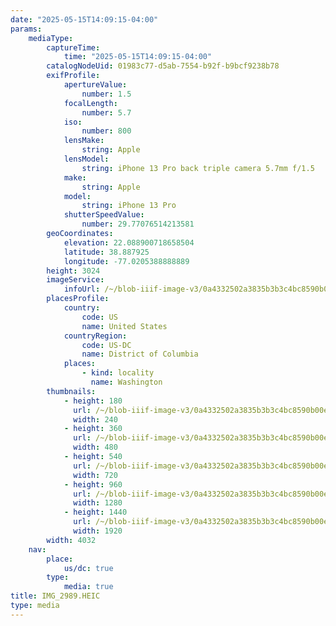 ```yaml
---
date: "2025-05-15T14:09:15-04:00"
params:
    mediaType:
        captureTime:
            time: "2025-05-15T14:09:15-04:00"
        catalogNodeUid: 01983c77-d5ab-7554-b92f-b9bcf9238b78
        exifProfile:
            apertureValue:
                number: 1.5
            focalLength:
                number: 5.7
            iso:
                number: 800
            lensMake:
                string: Apple
            lensModel:
                string: iPhone 13 Pro back triple camera 5.7mm f/1.5
            make:
                string: Apple
            model:
                string: iPhone 13 Pro
            shutterSpeedValue:
                number: 29.77076514213581
        geoCoordinates:
            elevation: 22.088900718658504
            latitude: 38.887925
            longitude: -77.0205388888889
        height: 3024
        imageService:
            infoUrl: /~/blob-iiif-image-v3/0a4332502a3835b3b3c4bc8590b00e5bd4cd55648d919a3293a93b25c25c1c69/info.json
        placesProfile:
            country:
                code: US
                name: United States
            countryRegion:
                code: US-DC
                name: District of Columbia
            places:
                - kind: locality
                  name: Washington
        thumbnails:
            - height: 180
              url: /~/blob-iiif-image-v3/0a4332502a3835b3b3c4bc8590b00e5bd4cd55648d919a3293a93b25c25c1c69/full/240%2C180/0/default.jpg
              width: 240
            - height: 360
              url: /~/blob-iiif-image-v3/0a4332502a3835b3b3c4bc8590b00e5bd4cd55648d919a3293a93b25c25c1c69/full/480%2C360/0/default.jpg
              width: 480
            - height: 540
              url: /~/blob-iiif-image-v3/0a4332502a3835b3b3c4bc8590b00e5bd4cd55648d919a3293a93b25c25c1c69/full/720%2C540/0/default.jpg
              width: 720
            - height: 960
              url: /~/blob-iiif-image-v3/0a4332502a3835b3b3c4bc8590b00e5bd4cd55648d919a3293a93b25c25c1c69/full/1280%2C960/0/default.jpg
              width: 1280
            - height: 1440
              url: /~/blob-iiif-image-v3/0a4332502a3835b3b3c4bc8590b00e5bd4cd55648d919a3293a93b25c25c1c69/full/1920%2C1440/0/default.jpg
              width: 1920
        width: 4032
    nav:
        place:
            us/dc: true
        type:
            media: true
title: IMG_2989.HEIC
type: media
---
```

